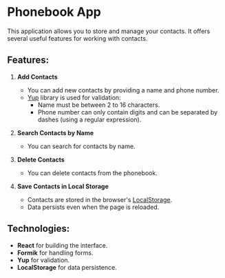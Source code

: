 # Phonebook App

This application allows you to store and manage your contacts. It offers several useful features for working with contacts.

## Features:

1. **Add Contacts**

    - You can add new contacts by providing a name and phone number.
    - [Yup](https://github.com/jquense/yup) library is used for validation:
        - Name must be between 2 to 16 characters.
        - Phone number can only contain digits and can be separated by dashes (using a regular expression).

2. **Search Contacts by Name**

    - You can search for contacts by name.

3. **Delete Contacts**

    - You can delete contacts from the phonebook.

4. **Save Contacts in Local Storage**
    - Contacts are stored in the browser's [LocalStorage](https://developer.mozilla.org/en-US/docs/Web/API/Window/localStorage).
    - Data persists even when the page is reloaded.

## Technologies:

-   **React** for building the interface.
-   **Formik** for handling forms.
-   **Yup** for validation.
-   **LocalStorage** for data persistence.
